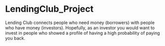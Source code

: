 #  LendingClub_Project 
 Lending Club connects people who need money (borrowers) with people who have money (investors). Hopefully, as an investor you would want to invest in people who showed a profile of having a high probability of paying you back.
